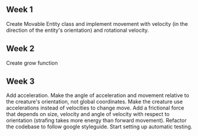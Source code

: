 ## Week 1
Create Movable Entity class and implement movement with velocity (in the direction of the entity's orientation) and rotational velocity.

## Week 2
Create grow function

## Week 3
Add acceleration. Make the angle of acceleration and movement relative to the creature's orientation, not global coordinates.
Make the creature use accelerations instead of velocities to change move.
Add a frictional force that depends on size, velocity and angle of velocity with respect to orientation (strafing takes more energy than forward movement).
Refactor the codebase to follow google styleguide.
Start setting up automatic testing.
